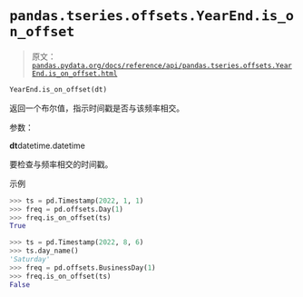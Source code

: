 # `pandas.tseries.offsets.YearEnd.is_on_offset`

> 原文：[`pandas.pydata.org/docs/reference/api/pandas.tseries.offsets.YearEnd.is_on_offset.html`](https://pandas.pydata.org/docs/reference/api/pandas.tseries.offsets.YearEnd.is_on_offset.html)

```py
YearEnd.is_on_offset(dt)
```

返回一个布尔值，指示时间戳是否与该频率相交。

参数：

**dt**datetime.datetime

要检查与频率相交的时间戳。

示例

```py
>>> ts = pd.Timestamp(2022, 1, 1)
>>> freq = pd.offsets.Day(1)
>>> freq.is_on_offset(ts)
True 
```

```py
>>> ts = pd.Timestamp(2022, 8, 6)
>>> ts.day_name()
'Saturday'
>>> freq = pd.offsets.BusinessDay(1)
>>> freq.is_on_offset(ts)
False 
```
